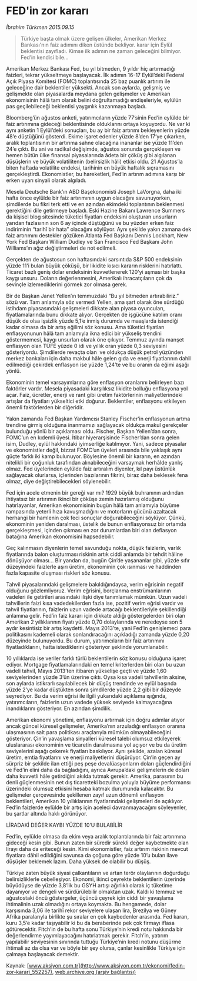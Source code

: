 # FED'in zor kararı

*İbrahim Türkmen 2015.09.15*

<div class="pNewsDetailMainContent ctx_content" itemprop="articleBody">
 <blockquote>
  <p>
   Türkiye başta olmak üzere gelişen ülkeler, Amerikan Merkez Bankası'nın faiz adımını diken üstünde bekliyor. karar için Eylül beklentisi zayıfladı. Kimse ilk adımın ne zaman geleceğini bilmiyor. Fed’in kendisi bile...
  </p>
 </blockquote>
 <p>
  Amerikan Merkez Bankası Fed, bu yıl bitmeden, 9 yıldır hiç artırmadığı faizleri, tekrar yükseltmeye başlayacak. İlk adımın 16-17 Eylül’deki Federal Açık Piyasa Komitesi (FOMC) toplantısında 25 baz puanlık artırım ile geleceğine dair beklentiler yüksekti. Ancak son aylarda, gelişmiş ve gelişmekte olan piyasalarda meydana gelen gelişmeler ve Amerikan ekonomisinin hâlâ tam olarak belini doğrultamadığı endişeleriyle, eylülün pas geçilebileceği beklentisi yaygınlık kazanmaya başladı.
 </p>
 <p>
  Bloomberg’ün ağustos anketi, yatırımcıların yüzde 77’sinin Fed’in eylülde bir faiz artırımına gideceği beklentisinde olduklarını ortaya koyuyordu. Ne var ki aynı anketin 1 Eylül’deki sonuçları, bu ay bir faiz artırımı bekleyenlerin yüzde 48’e düştüğünü gösterdi. Ekime işaret edenler yüzde 8’den 17’ye çıkarken, aralık toplantısının bir artırıma sahne olacağına inananlar ise yüzde 11’den 24’e çıktı. Bu ani ve radikal değişimde, ağustos sonunda gerçekleşen ve hemen bütün ülke finansal piyasalarında âdeta bir çöküş gibi algılanan düşüşlerin ve büyük volatilitenin (belirsizlik hâli) etkisi oldu. 21 Ağustos’la biten haftada volatilite endeksi, tarihinin en büyük haftalık sıçramasını gerçekleştirdi. Ekonomistler, bu hareketleri, Fed’in artırım adımına karşı bir erken uyarı sinyali olarak algıladı.
 </p>
 <p>
  Mesela Deutsche Bank’ın ABD Başekonomisti Joseph LaVorgna, daha iki hafta önce eylülde bir faiz artırımının uygun olacağını savunuyorken, şimdilerde bu fikri terk etti ve en azından ekimdeki toplantının beklenmesi gerektiğini dile getirmeye başladı. Eski Hazine Bakanı Lawrence Summers da kişisel blog sitesinde tüketici fiyatları endeksini oluşturan unsurların yarıdan fazlasının son 6 ay içinde düştüğünü ve bu yüzden erken faiz indiriminin “tarihî bir hata” olacağını söylüyor. Aynı şekilde yakın zamana dek faiz artırımını destekler gözüken Atlanta Fed Başkanı Dennis Lockhart, New York Fed Başkanı William Dudley ve San Francisco Fed Başkanı John Williams’ın ağız değiştirmeleri de not edilmeli.
 </p>
 <p>
  Gerçekten de ağustosun son haftasındaki sarsıntıda S&amp;P 500 endeksinin yüzde 11’i bulan büyük çöküşü, bir likidite kısıcı kararın risklerini hatırlattı. Ticaret bazlı geniş dolar endeksinin kuvvetlenerek 120’yi aşması bir başka kaygı unsuru. Doların değerlenmesini, Amerikalı ihracatçıların çok da sevinçle izlemediklerini görmek zor olmasa gerek.
 </p>
 <p>
  Bir de Başkan Janet Yellen’ın temmuzdaki “Bu yıl bitmeden artırabiliriz.” sözü var. Tam anlamıyla söz vermedi Yellen, ama şart olarak öne sürdüğü istihdam piyasasındaki gelişmeleri dikkate alan piyasa oyuncuları, fiyatlamalarında bunu dikkate alıyor. Gerçekten de işgücüne katılım oranı düşük de olsa işsizlik yüzde 5,1’e inmiş durumda ve maaşlarda istendiği kadar olmasa da bir artış eğilimi söz konusu. Ama tüketici fiyatları enflasyonunun hâlâ tam anlamıyla ikna edici bir yükseliş trendini göstermemesi, kaygı unsurları olarak öne çıkıyor. Temmuz ayında manşet enflasyon olan TÜFE yüzde 0 idi ve yıllık oran yüzde 0,3 seviyesini  gösteriyordu. Şimdilerde revaçta olan  ve oldukça düşük petrol yüzünden merkez bankaları için daha makbul hâle gelen gıda ve enerji fiyatlarının dahil edilmediği çekirdek enflasyon ise yüzde 1,24’te ve bu oranın da eğimi aşağı yönlü.
 </p>
 <p>
  Ekonominin temel varsayımlarına göre enflasyon oranlarını belirleyen bazı faktörler vardır. Mesela piyasadaki karşılıksız likidite bolluğu enflasyona yol açar. Faiz, ücretler, enerji ve rant gibi üretim faktörlerinin maliyetlerindeki artışlar da fiyatları yükseltici etki doğurur. Beklentiler, enflasyonu etkileyen önemli faktörlerden bir diğeridir.
 </p>
 <p>
  Yakın zamanda Fed Başkan Yardımcısı Stanley Fischer’in enflasyonun artma trendine girmiş olduğuna inanmamızı sağlayacak oldukça makul gerekçeler bulunduğu yönlü bir açıklaması oldu. Fischer, Başkan Yellen’dan sonra, FOMC’un en kıdemli üyesi. İtibar hiyerarşisinde Fischer’dan sonra gelen isim, Dudley, eylül hakkındaki iyimserliğe katılmıyor. Yani, sadece piyasalar ve ekonomistler değil, bizzat FOMC’un üyeleri arasında bile yaklaşık aynı güçte farklı iki kamp bulunuyor. Böylesine önemli bir kararın, en azından nitelikli bir çoğunluk tarafından alınabileceğini varsaymak herhâlde yanlış olmaz. Fed üyelerinden eylülde faiz artıralım diyenler, kıl payı üstünlük sağlayacak olurlarsa, içlerinden bazılarının fikrini, biraz daha beklesek fena olmaz, diye değiştirebilecekleri söylenebilir.
 </p>
 <p>
  Fed için acele etmenin bir gereği var mı? 1929 büyük buhranının ardından ihtiyatsız bir artırımın ikinci bir çöküşe zemin hazırlamış olduğunu hatırlayanlar, Amerikan ekonomisinin bugün hâlâ tam anlamıyla büyüme rampasında yeterli hıza kavuşmadığını ve motorların gücünü azaltacak herhangi bir hamlenin çok feci sonuçlar doğurabileceğini söylüyor. Çünkü, ekonominin yeniden daralması, üstelik de bunun enflasyonsuz bir ortamda gerçekleşmesi, içinden çıkması en zor durumlardan biri olan deflasyon batağına Amerikan ekonomisini hapsedebilir.
 </p>
 <p>
  Geç kalınmasın diyenlerin temel savunduğu nokta, düşük faizlerin, varlık fiyatlarında balon oluşturması riskinin artık ciddi anlamda bir tehdit hâline dönüşüyor olması... Bir yandan da, bugün Çin’de yaşananlar gibi, yüzde sıfır düzeyindeki faizlerle aşırı üretim, ekonominin çok ısınması ve haddinden fazla kapasite oluşması riskleri söz konusu.
 </p>
 <p>
  Tahvil piyasalarındaki gelişmelere bakıldığındaysa, verim eğrisinin negatif olduğunu gözlemliyoruz. Verim eğrisini, borçlanma enstrümanlarının vadeleri ile getirileri arasındaki ilişki diye tanımlamak mümkün. Uzun vadeli tahvillerin faizi kısa vadedekilerden fazla ise, pozitif verim eğrisi vardır ve tahvil fiyatlarının, faizlerin uzun vadede artacağı beklentileriyle şekillendiği anlamına gelir. Fed’in faiz kararı için dikkate aldığı göstergelerden biri olan Amerikan 2 yıllıklarının fiyatı yüzde 0,70 dolaylarında ve neredeyse son 5 aydır kesintisiz bir artış kaydetti. Mayıs 2013’te, yani Fed’in genişlemeci para politikasını kademeli olarak sonlandıracağını açıkladığı zamanda yüzde 0,20 düzeyinde bulunuyordu. Bu durum, yatırımcıların bir faiz artırımını fiyatladıklarını, hatta istediklerini gösteriyor şeklinde yorumlanabilir.
 </p>
 <p>
  10 yıllıklarda ise veriler farklı türlü beklentilerin söz konusu olduğuna işaret ediyor. Mortgage fiyatlamalarındaki en temel kriterlerden biri olan bu uzun vadeli tahvil, Mayıs 2013’ten itibaren yükselişe geçti ve yüzde 1,60 seviyelerinden yüzde 3’ün üzerine çıktı. Oysa kısa vadeli tahvillerin aksine, son aylarda istikrarlı sayılabilecek bir düşüş trendinde ve eylül başında yüzde 2’ye kadar düştükten sonra şimdilerde yüzde 2,2 gibi bir düzeyde seyrediyor. Bu da verim eğrisi ile ilgili yukarıdaki açıklama ışığında, yatırımcıların, faizlerin uzun vadede yüksek seviyede kalmayacağına inandıklarını gösteriyor. En azından şimdilik.
 </p>
 <p>
  Amerikan ekonomi yönetimi, enflasyonu artırmak için doğru adımlar atıyor ancak güncel küresel gelişmeler, Amerika’nın arzuladığı enflasyon oranına ulaşmasının salt para politikası araçlarıyla mümkün olmayabileceğini gösteriyor. Çin’in yavaşlama sinyalleri küresel talebi olumsuz etkileyerek uluslararası ekonominin ve ticaretin daralmasına yol açıyor ve bu da üretim seviyelerini aşağı çekerek fiyatları baskılıyor. Aynı şekilde, azalan küresel üretim, emtia fiyatlarını ve enerji maliyetlerini düşürüyor. Çin’in geçen ay sürpriz bir şekilde ilan ettiği peş peşe devalüasyonların doları güçlendirdiğini ve Fed’in elini daha da bağladığını, ayrıca Avrupa’daki gelişmelerin de doları daha kuvvetli hâle getirdiğini akılda tutmak gerekir. Amerika, parasının bu denli güçlenmesinin net dış ticaretteki bozulma yoluyla büyüme performansı üzerindeki olumsuz etkisini hesaba katmak durumunda kalacaktır. Bu gelişmeler çerçevesinde şekillenen zayıf uzun dönemli enflasyon beklentileri, Amerikan 10 yıllıklarının fiyatlarındaki gelişmeleri de açıklıyor. Fed’in faizlerde eylülde bir artış için aceleci davranmayacağını söyleyenler, bu şartlar altında haklı görünüyor.
 </p>
 <p>
  LİRADAKİ DEĞER KAYBI YÜZDE 10’U BULABİLİR
 </p>
 <p>
  Fed’in, eylülde olmasa da ekim veya aralık toplantılarında bir faiz artırımına gideceği kesin gibi. Bunun zaten bir süredir sürekli değer kaybetmekte olan lirayı daha da eriteceği kesin. Kimi ekonomistler, faiz artırım riskinin mevcut fiyatlara dâhil edildiğini savunsa da çoğuna göre yüzde 10’u bulan ilave düşüşler beklemek lazım. Daha yüksek de olabilir bu düşüş.
 </p>
 <p>
  Türkiye zaten büyük siyasi çalkantıların ve artan terör olaylarının doğurduğu belirsizliklerle cebelleşiyor. Ekonomi, ikinci çeyrekte beklentilerin üzerinde büyüdüyse de yüzde 3,8’lik bu GSYH artışı ağırlıklı olarak iç tüketime dayanıyor ve dengeli ve sürdürülebilir olmaktan uzak. Kaldı ki temmuz ve ağustostaki öncü göstergeler, üçüncü çeyrek için ciddi bir yavaşlama ihtimalinin uzak olmadığını ortaya koymakta. Bu hengamede, dolar karşısında 3,06 ile tarihî rekor seviyelere ulaşan lira, Brezilya ve Güney Afrika paralarıyla birlikte şu sıralar en çok kaybedenler arasında. Fed kararı, kuru 3,5’e kadar taşıyabilir ki bu da beraberinde pek çok firmayı iflasa götürecektir. Fitch’in de bu hafta sonu Türkiye’nin kredi notu hakkında bir değerlendirme yayımlayacağını hatırlatmak gerekir. Fitch’in, yatırım yapılabilir seviyesinin sınırında tuttuğu Türkiye’nin kredi notunu düşürme ihtimali az da olsa var ve böyle bir şey olursa, çanlar kesinlikle Türkiye için çalmaya başlayacak demektir.
 </p>
</div>


Kaynak: [www.aksiyon.com.tr](http://www.aksiyon.com.tr/ekonomi/fedin-zor-karari_552257), [web.archive.org (arşiv bağlantısı)](http://web.archive.org/web/20160106120135/http://www.aksiyon.com.tr/ekonomi/fedin-zor-karari_552257)
